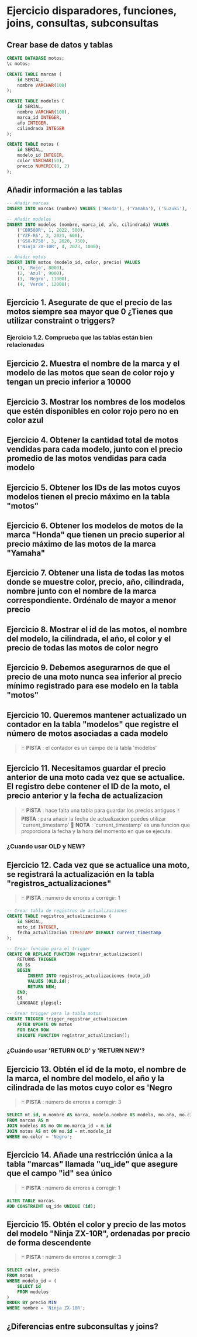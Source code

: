 # Ejercicio disparadores, funciones, joins, consultas, subconsultas

## Crear base de datos y tablas

~~~sql
CREATE DATABASE motos;
\c motos;

CREATE TABLE marcas (
    id SERIAL,
    nombre VARCHAR(100)
);

CREATE TABLE modelos (
    id SERIAL,
    nombre VARCHAR(100),
    marca_id INTEGER,
    año INTEGER,
    cilindrada INTEGER
);

CREATE TABLE motos (
    id SERIAL,
    modelo_id INTEGER,
    color VARCHAR(50),
    precio NUMERIC(8, 2)
);
~~~

## Añadir información a las tablas

~~~sql
-- Añadir marcas
INSERT INTO marcas (nombre) VALUES ('Honda'), ('Yamaha'), ('Suzuki'), ('Kawasaki');

-- Añadir modelos
INSERT INTO modelos (nombre, marca_id, año, cilindrada) VALUES
    ('CBR500R', 1, 2022, 500),
    ('YZF-R6', 2, 2021, 600),
    ('GSX-R750', 3, 2020, 750),
    ('Ninja ZX-10R', 4, 2023, 1000);

-- Añadir motos
INSERT INTO motos (modelo_id, color, precio) VALUES
    (1, 'Rojo', 8000),
    (2, 'Azul', 9000),
    (3, 'Negro', 11000),
    (4, 'Verde', 12000);
~~~

## Ejercicio 1. Asegurate de que el precio de las motos siempre sea mayor que 0 ¿Tienes que utilizar constraint o triggers?

### Ejercicio 1.2. Comprueba que las tablas están bien relacionadas

## Ejercicio 2. Muestra el nombre de la marca y el modelo de las motos que sean de color rojo y tengan un precio inferior a 10000

## Ejercicio 3. Mostrar los nombres de los modelos que estén disponibles en color rojo pero no en color azul

## Ejercicio 4. Obtener la cantidad total de motos vendidas para cada modelo, junto con el precio promedio de las motos vendidas para cada modelo

## Ejercicio 5. Obtener los IDs de las motos cuyos modelos tienen el precio máximo en la tabla "motos"

## Ejercicio 6. Obtener los modelos de motos de la marca "Honda" que tienen un precio superior al precio máximo de las motos de la marca "Yamaha"

## Ejercicio 7. Obtener una lista de todas las motos donde se muestre color, precio, año, cilindrada, nombre junto con el nombre de la marca correspondiente. Ordénalo de mayor a menor precio

## Ejercicio 8. Mostrar el id de las motos, el nombre del modelo, la cilindrada, el año, el color y el precio de todas las motos de color negro

## Ejercicio 9. Debemos asegurarnos de que el precio de una moto nunca sea inferior al precio mínimo registrado para ese modelo en la tabla "motos"

## Ejercicio 10. Queremos mantener actualizado un contador en la tabla "modelos" que registre el número de motos asociadas a cada modelo

>:black_joker: **PISTA** : el contador es un campo de la tabla 'modelos'

## Ejercicio 11. Necesitamos guardar el precio anterior de una moto cada vez que se actualice. El registro debe contener el ID de la moto, el precio anterior y la fecha de actualizacion

>:black_joker: **PISTA** : hace falta una tabla para guardar los precios antiguos
>:black_joker: **PISTA** : para añadir la fecha de actualizacion puedes utilizar 'current_timestamp'
>:pencil: **NOTA** : 'current_timestamp' es una funcion que proporciona la fecha y la hora del momento en que se ejecuta.

### ¿Cuando usar OLD y NEW?

## Ejercicio 12. Cada vez que se actualice una moto, se registrará la actualización en la tabla "registros_actualizaciones"

>:black_joker: **PISTA** : número de errores a corregir: 1

~~~sql
-- Crear tabla de registros de actualizaciones
CREATE TABLE registros_actualizaciones (
    id SERIAL,
    moto_id INTEGER,
    fecha_actualizacion TIMESTAMP DEFAULT current_timestamp
);

-- Crear función para el trigger
CREATE OR REPLACE FUNCTION registrar_actualizacion()
    RETURNS TRIGGER
    AS $$
    BEGIN
        INSERT INTO registros_actualizaciones (moto_id)
        VALUES (OLD.id);
        RETURN NEW;
    END;
    $$
    LANGUAGE plpgsql;

-- Crear trigger para la tabla motos
CREATE TRIGGER trigger_registrar_actualizacion
    AFTER UPDATE ON motos
    FOR EACH ROW
    EXECUTE FUNCTION registrar_actualizacion();
~~~

### ¿Cuándo usar 'RETURN OLD' y 'RETURN NEW'?

## Ejercicio 13. Obtén el id de la moto, el nombre de la marca, el nombre del modelo, el año y la cilindrada de las motos cuyo color es 'Negro

>:black_joker: **PISTA** : número de errores a corregir: 3

~~~sql
SELECT mt.id, m.nombre AS marca, modelo.nombre AS modelo, mo.año, mo.cilindrada
FROM marcas AS m
JOIN modelos AS mo ON mo.marca_id = m.id
JOIN motos AS mt ON mo.id = mt.modelo_id
WHERE mo.color = 'Negro';
~~~

## Ejercicio 14. Añade una restricción única a la tabla "marcas" llamada "uq_ide" que asegure que el campo "id" sea único

>:black_joker: **PISTA** : número de errores a corregir: 1

~~~sql
ALTER TABLE marcas
ADD CONSTRAINT uq_ide UNIQUE (id);
~~~

## Ejercicio 15. Obtén el color y precio de las motos del modelo "Ninja ZX-10R", ordenadas por precio de forma descendente

>:black_joker: **PISTA** : número de errores a corregir: 3

~~~sql
SELECT color, precio
FROM motos
WHERE modelo_id = (
    SELECT id
    FROM modelos
)
ORDER BY precio MIN
WHERE nombre = 'Ninja ZX-10R';

~~~

## ¿Diferencias entre subconsultas y joins?
